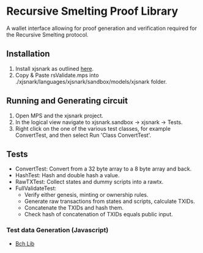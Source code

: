 # Recursive Smelting Proof Library
A wallet interface allowing for proof generation and verification required for the Recursive Smelting protocol.
## Installation
1. Install xjsnark as outlined [here](https://github.com/akosba/xjsnark).
2. Copy & Paste rsValidate.mps into ./xjsnark/languages/xjsnark/sandbox/models/xjsnark folder.
## Running and Generating circuit
1. Open MPS and the xjsnark project.
2. In the logical view navigate to xjsnark.sandbox -> xjsnark -> Tests.
3. Right click on the one of the various test classes, for example ConvertTest, and then select Run 'Class ConvertTest'.

## Tests
* ConvertTest: Convert from a 32 byte array to a 8 byte array and back.
* HashTest: Hash and double hash a value.
* RawTXTest: Collect states and dummy scripts into a rawtx.
* FullValidateTest: 
  * Verify either genesis, minting or ownership rules. 
  * Generate raw transactions from states and scripts, calculate TXIDs.
  * Concatenate the TXIDs and hash them.
  * Check hash of concatenation of TXIDs equals public input.

### Test data Generation (Javascript)
+ [Bch Lib](https://github.com/owstack/bch-lib)

